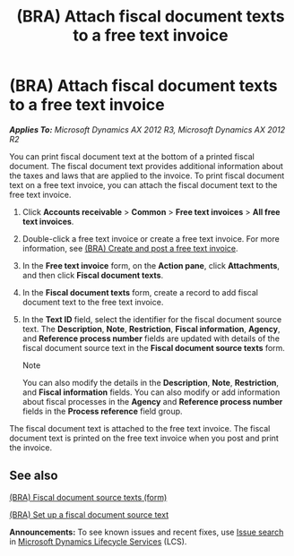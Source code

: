 ﻿---
title: (BRA) Attach fiscal document texts to a free text invoice
TOCTitle: (BRA) Attach fiscal document texts to a free text invoice
ms:assetid: d30da180-41d5-464d-9770-1e49ead4ed02
ms:mtpsurl: https://technet.microsoft.com/en-us/library/JJ663938(v=AX.60)
ms:contentKeyID: 49384524
ms.date: 04/18/2014
mtps_version: v=AX.60
f1_keywords:
- free text invoice
- BRA
- Brazil
- legal text
---

# (BRA) Attach fiscal document texts to a free text invoice 


_**Applies To:** Microsoft Dynamics AX 2012 R3, Microsoft Dynamics AX 2012 R2_

You can print fiscal document text at the bottom of a printed fiscal document. The fiscal document text provides additional information about the taxes and laws that are applied to the invoice. To print fiscal document text on a free text invoice, you can attach the fiscal document text to the free text invoice.

1.  Click **Accounts receivable** \> **Common** \> **Free text invoices** \> **All free text invoices**.

2.  Double-click a free text invoice or create a free text invoice. For more information, see [(BRA) Create and post a free text invoice](bra-create-and-post-a-free-text-invoice.md).

3.  In the **Free text invoice** form, on the **Action pane**, click **Attachments**, and then click **Fiscal document texts**.

4.  In the **Fiscal document texts** form, create a record to add fiscal document text to the free text invoice.

5.  In the **Text ID** field, select the identifier for the fiscal document source text. The **Description**, **Note**, **Restriction**, **Fiscal information**, **Agency**, and **Reference process number** fields are updated with details of the fiscal document source text in the **Fiscal document source texts** form.
    

    > [!NOTE]
    > <P>You can also modify the details in the <STRONG>Description</STRONG>, <STRONG>Note</STRONG>, <STRONG>Restriction</STRONG>, and <STRONG>Fiscal information</STRONG> fields. You can also modify or add information about fiscal processes in the <STRONG>Agency</STRONG> and <STRONG>Reference process number</STRONG> fields in the <STRONG>Process reference</STRONG> field group.</P>



The fiscal document text is attached to the free text invoice. The fiscal document text is printed on the free text invoice when you post and print the invoice.

## See also

[(BRA) Fiscal document source texts (form)](https://technet.microsoft.com/en-us/library/jj663934\(v=ax.60\))

[(BRA) Set up a fiscal document source text](bra-set-up-a-fiscal-document-source-text.md)

  
**Announcements:** To see known issues and recent fixes, use [Issue search](http://go.microsoft.com/fwlink/?linkid=389258) in [Microsoft Dynamics Lifecycle Services](http://go.microsoft.com/fwlink/?linkid=306505) (LCS).

